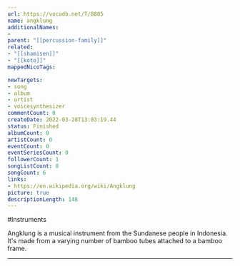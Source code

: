 ```yaml
---
url: https://vocadb.net/T/8805
name: angklung
additionalNames: 
- 
parent: "[[percussion-family]]"
related:
- "[[shamisen]]"
- "[[koto]]"
mappedNicoTags:

newTargets:
- song
- album
- artist
- voicesynthesizer
commentCount: 0
createDate: 2022-03-28T13:03:19.44
status: Finished
albumCount: 0
artistCount: 0
eventCount: 0
eventSeriesCount: 0
followerCount: 1
songListCount: 0
songCount: 6
links: 
- https://en.wikipedia.org/wiki/Angklung
picture: true
descriptionLength: 148
---
```


#Instruments

Angklung is a musical instrument from the Sundanese people in Indonesia. It's made from a varying number of bamboo tubes attached to a bamboo frame.

---

